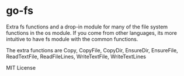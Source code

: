 # go-fs

Extra fs functions and a drop-in module for many of the file system functions
in the os module. If you come from other languages, its more intuitive to have
fs module with the common functions.

The extra functions are Copy, CopyFile, CopyDir, EnsureDir, EnsureFile, ReadTextFile,
ReadFileLines, WriteTextFile, WriteTextLines

MIT License